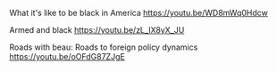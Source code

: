 
What it's like to be black in America
https://youtu.be/WD8mWq0Hdcw

Armed and black
https://youtu.be/zL_IX8yX_JU


Roads with beau:
Roads to foreign policy dynamics
https://youtu.be/oOFdG87ZJgE


